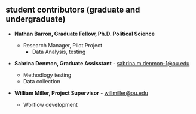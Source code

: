 ## student contributors (graduate and undergraduate)

   
- **Nathan Barron, Graduate Fellow, Ph.D. Political Science**
  - Research Manager, Pilot Project
       - Data Analysis, testing
        
- **Sabrina Denmon, Graduate Assisstant** - [sabrina.m.denmon-1@ou.edu](sabrina.m.denmon-1@ou.edu)
    - Methodlogy testing
    - Data collection

- **William Miller, Project Supervisor** - [willmiller@ou.edu](willmiller@ou.edu)
     - Worflow development
  
    
